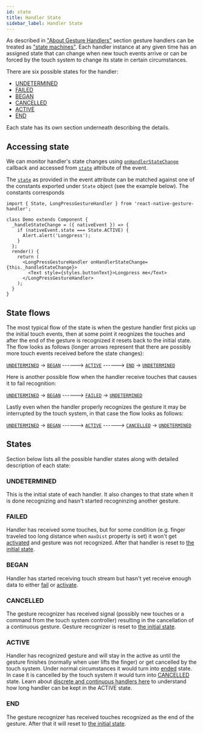 ```yaml
---
id: state
title: Handler State
sidebar_label: Handler State
---
```


As described in ["About Gesture Handlers"](about-handlers.md) section gesture handlers can be treated as ["state machines"](https://en.wikipedia.org/wiki/Finite-state_machine).
Each handler instance at any given time has an assigned state that can change when new touch events arrive or can be forced by the touch system to change its state in certain circumstances.

There are six possible states for the handler:
 - [UNDETERMINED](#undetermined)
 - [FAILED](#failed)
 - [BEGAN](#began)
 - [CANCELLED](#cancelled)
 - [ACTIVE](#active)
 - [END](#end)

Each state has its own section underneath describing the details.

## Accessing state

We can monitor handler's state changes using [`onHandlerStateChange`](handler-common.md#onhandlerstatechange) callback and accessed from [`state`](handler-common.md#state) attribute of the event.

The [`state`](handler-common.md#state) as provided in the event attribute can be matched against one of the constants exported under `State` object (see the example below).
The constants corresponds

```
import { State, LongPressGestureHandler } from 'react-native-gesture-handler';

class Demo extends Component {
  _handleStateChange = ({ nativeEvent }) => {
    if (nativeEvent.state === State.ACTIVE) {
      Alert.alert('Longpress');
    }
  };
  render() {
    return (
      <LongPressGestureHandler onHandlerStateChange={this._handleStateChange}>
        <Text style={styles.buttonText}>Longpress me</Text>
      </LongPressGestureHandler>
    );
  }
}
```

## State flows

The most typical flow of the state is when the gesture handler first picks up the initial touch events, then at some point it reognizes the touches and after the end of the gesture is recognized it resets back to the initial state. The flow looks as follows (longer arrows represent that there are possibly more touch events received before the state changes):

[`UNDETERMINED`](#undetermined) -> [`BEGAN`](#began) ------> [`ACTIVE`](#active) ------> [`END`](#end) -> [`UNDETERMINED`](#undetermined)

Here is another possible flow when the handler receive touches that causes it to fail recognition:

[`UNDETERMINED`](#undetermined) -> [`BEGAN`](#began) ------> [`FAILED`](#failed) -> [`UNDETERMINED`](#undetermined)

Lastly even when the handler properly recognizes the gesture it may be interrupted by the touch system, in that case the flow looks as follows:

[`UNDETERMINED`](#undetermined) -> [`BEGAN`](#began) ------> [`ACTIVE`](#active) ------> [`CANCELLED`](#cancelled) -> [`UNDETERMINED`](#undetermined)

## States

Section below lists all the possible handler states along with detailed description of each state:

### UNDETERMINED
This is the initial state of each handler. It also changes to that state when it is done recognizing and hasn't started recogninzing another gesture.

### FAILED
Handler has received some touches, but for some condition (e.g. finger traveled too long distance when `maxDist` property is set) it won't get [activated](#ACTIVE) and gesture was not recognized. After that handler is reset to [the initial state](#undetermined).

### BEGAN
Handler has started receiving touch stream but hasn't yet receive enough data to either [fail](#failed) or [activate](#active).

### CANCELLED
The gesture recognizer has received signal (possibly new touches or a command from the touch system controller) resulting in the cancellation of a continuous gesture. Gesture recognizer is reset to [the initial state](#undetermined).

### ACTIVE
Handler has recognized gesture and will stay in the active as until the gesture finishes (normally when user lifts the finger) or get cancelled by the touch system. Under normal circumstances it would turn into [ended](#end) state. In case it is cancelled by the touch system it would turn into [CANCELLED](#cancelled) state.
Learn about [discrete and continuous handlers here](about-handlers.md#discrete-vs-continuous) to understand how long handler can be kept in the ACTIVE state.

### END
The gesture recognizer has received touches recognized as the end of the gesture. After that it will reset to [the initial state](#undetermined).

